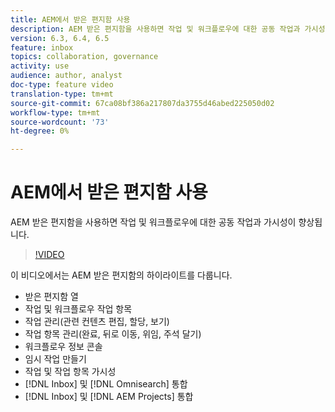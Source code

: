 ```yaml
---
title: AEM에서 받은 편지함 사용
description: AEM 받은 편지함을 사용하면 작업 및 워크플로우에 대한 공동 작업과 가시성이 향상됩니다.
version: 6.3, 6.4, 6.5
feature: inbox
topics: collaboration, governance
activity: use
audience: author, analyst
doc-type: feature video
translation-type: tm+mt
source-git-commit: 67ca08bf386a217807da3755d46abed225050d02
workflow-type: tm+mt
source-wordcount: '73'
ht-degree: 0%

---
```



# AEM에서 받은 편지함 사용

AEM 받은 편지함을 사용하면 작업 및 워크플로우에 대한 공동 작업과 가시성이 향상됩니다.

>[!VIDEO](https://video.tv.adobe.com/v/16827/?quality=12&learn=on)

이 비디오에서는 AEM 받은 편지함의 하이라이트를 다룹니다.

* 받은 편지함 열
* 작업 및 워크플로우 작업 항목
* 작업 관리(관련 컨텐츠 편집, 할당, 보기)
* 작업 항목 관리(완료, 뒤로 이동, 위임, 주석 달기)
* 워크플로우 정보 콘솔
* 임시 작업 만들기
* 작업 및 작업 항목 가시성
* [!DNL Inbox] 및  [!DNL Omnisearch] 통합
* [!DNL Inbox] 및  [!DNL AEM Projects] 통합
